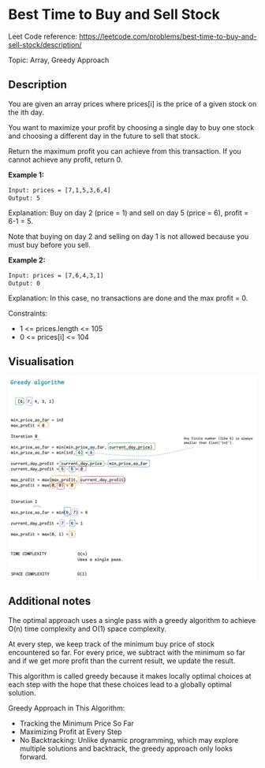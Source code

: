 # Best Time to Buy and Sell Stock

Leet Code reference: https://leetcode.com/problems/best-time-to-buy-and-sell-stock/description/

Topic: Array, Greedy Approach

## Description

You are given an array prices where prices[i] is the price of a given stock on the ith day.

You want to maximize your profit by choosing a single day to buy one stock and choosing a different day in the future to 
sell that stock.

Return the maximum profit you can achieve from this transaction. If you cannot achieve any profit, return 0.


**Example 1:**

    Input: prices = [7,1,5,3,6,4]
    Output: 5

Explanation: Buy on day 2 (price = 1) and sell on day 5 (price = 6), profit = 6-1 = 5.

Note that buying on day 2 and selling on day 1 is not allowed because you must buy before you sell.

**Example 2:**

    Input: prices = [7,6,4,3,1]
    Output: 0

Explanation: In this case, no transactions are done and the max profit = 0.
 

Constraints:

- 1 <= prices.length <= 105
- 0 <= prices[i] <= 104

## Visualisation

![121_best_time_to_buy_and_sell_stock.png](..%2Fimages%2F121_best_time_to_buy_and_sell_stock.png)

## Additional notes

The optimal approach uses a single pass with a greedy algorithm to achieve O(n) time complexity and O(1) space 
complexity.

At every step, we keep track of the minimum buy price of stock encountered so far. For every price, we subtract 
with the minimum so far and if we get more profit than the current result, we update the result.

This algorithm is called greedy because it makes locally optimal choices at each step with the hope that these 
choices lead to a globally optimal solution.

Greedy Approach in This Algorithm:
- Tracking the Minimum Price So Far
- Maximizing Profit at Every Step
- No Backtracking: Unlike dynamic programming, which may explore multiple solutions and backtrack, the greedy approach 
only looks forward.